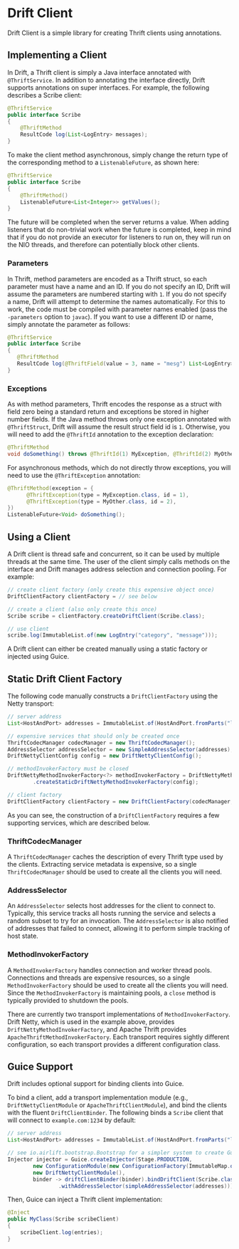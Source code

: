 # Drift Client

Drift Client is a simple library for creating Thrift clients using annotations.

## Implementing a Client

In Drift, a Thrift client is simply a Java interface annotated with `@ThriftService`. In
addition to annotating the interface directly, Drift supports annotations on super interfaces.
For example, the following describes a Scribe client:

```java
@ThriftService
public interface Scribe
{
    @ThriftMethod
    ResultCode log(List<LogEntry> messages);
}
```

To make the client method asynchronous, simply change the return type of the
corresponding method to a `ListenableFuture`, as shown here:

```java
@ThriftService
public interface Scribe
{
    @ThriftMethod()
    ListenableFuture<List<Integer>> getValues();
}
```

The future will be completed when the server returns a value. When adding listeners
that do non-trivial work when the future is completed, keep in mind that if you do not
provide an executor for listeners to run on, they will run on the NIO threads, and
therefore can potentially block other clients.

### Parameters

In Thrift, method parameters are encoded as a Thrift struct, so each parameter
must have a name and an ID. If you do not specify an ID, Drift will assume the
parameters are numbered starting with `1`. If you do not specify a name, Drift
will attempt to determine the names automatically. For this to work, the code
must be compiled with parameter names enabled (pass the `-parameters` option to `javac`).
If you want to use a different ID or name, simply annotate the parameter as follows:

 ```java
@ThriftService
public interface Scribe
{
    @ThriftMethod
    ResultCode log(@ThriftField(value = 3, name = "mesg") List<LogEntry> messages);
}
```

### Exceptions

As with method parameters, Thrift encodes the response as a struct with field
zero being a standard return and exceptions be stored in higher number fields.
If the Java method throws only one exception annotated with `@ThriftStruct`,
Drift will assume the result struct field id is `1`. Otherwise, you will need to
add the `@ThriftId` annotation to the exception declaration:

```java
@ThriftMethod
void doSomething() throws @ThriftId(1) MyException, @ThriftId(2) MyOther;
```

For asynchronous methods, which do not directly throw exceptions, you will need
to use the ``@ThriftException`` annotation:

```java
@ThriftMethod(exception = {
      @ThriftException(type = MyException.class, id = 1),
      @ThriftException(type = MyOther.class, id = 2),
})
ListenableFuture<Void> doSomething();
```

## Using a Client

A Drift client is thread safe and concurrent, so it can be used by multiple threads
at the same time.  The user of the client simply calls methods on the interface and Drift
manages address selection and connection pooling.  For example:

```java
// create client factory (only create this expensive object once)
DriftClientFactory clientFactory = // see below

// create a client (also only create this once)
Scribe scribe = clientFactory.createDriftClient(Scribe.class);

// use client
scribe.log(ImmutableList.of(new LogEntry("category", "message")));
```

A Drift client can either be created manually using a static factory or injected using Guice.

## Static Drift Client Factory

The following code manually constructs a `DriftClientFactory` using the Netty transport:

```java
// server address
List<HostAndPort> addresses = ImmutableList.of(HostAndPort.fromParts("localhost", 1234));

// expensive services that should only be created once
ThriftCodecManager codecManager = new ThriftCodecManager();
AddressSelector addressSelector = new SimpleAddressSelector(addresses);
DriftNettyClientConfig config = new DriftNettyClientConfig();

// methodInvokerFactory must be closed
DriftNettyMethodInvokerFactory<?> methodInvokerFactory = DriftNettyMethodInvokerFactory
        .createStaticDriftNettyMethodInvokerFactory(config);

// client factory
DriftClientFactory clientFactory = new DriftClientFactory(codecManager, methodInvokerFactory, addressSelector);
```

As you can see, the construction of a `DriftClientFactory` requires a few supporting
services, which are described below.

### ThriftCodecManager

A `ThriftCodecManager` caches the description of every Thrift type used by the clients.  Extracting
service metadata is expensive, so a single `ThriftCodecManager` should be used to create
all the clients you will need.

### AddressSelector

An `AddressSelector` selects host addresses for the client to connect to. Typically,
this service tracks all hosts running the service and selects a random subset to try
for an  invocation. The `AddressSelector` is also notified of addresses that failed to
connect, allowing it to perform simple tracking of host state.

### MethodInvokerFactory

A `MethodInvokerFactory` handles connection and worker thread pools. Connections and
threads are expensive resources, so a single `MethodInvokerFactory` should be used to create
all the clients you will need.  Since the `MethodInvokerFactory` is maintaining pools, a `close`
method is typically provided to shutdown the pools.

There are currently two transport implementations of `MethodInvokerFactory`.  Drift Netty, which
is used in the example above, provides `DriftNettyMethodInvokerFactory`, and Apache Thrift provides
`ApacheThriftMethodInvokerFactory`.  Each transport requires sightly different configuration,
so each transport provides a different configuration class.

## Guice Support

Drift includes optional support for binding clients into Guice.

To bind a client, add a transport implementation module (e.g., `DriftNettyClientModule` or
`ApacheThriftClientModule`), and bind the clients with the fluent `DriftClientBinder`.
The following binds a `Scribe` client that will connect to `example.com:1234` by default:

```java
// server address
List<HostAndPort> addresses = ImmutableList.of(HostAndPort.fromParts("localhost", 1234));

// see io.airlift.bootstrap.Bootstrap for a simpler system to create Guice services with configuration
Injector injector = Guice.createInjector(Stage.PRODUCTION,
        new ConfigurationModule(new ConfigurationFactory(ImmutableMap.of())),
        new DriftNettyClientModule(),
        binder -> driftClientBinder(binder).bindDriftClient(Scribe.class)
                .withAddressSelector(simpleAddressSelector(addresses)));
```

Then, Guice can inject a Thrift client implementation:

```java
@Inject
public MyClass(Scribe scribeClient)
{
    scribeClient.log(entries);
}
```
